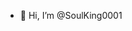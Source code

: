 - 👋 Hi, I’m @SoulKing0001


<!---
SoulKing0001/SoulKing0001 is a ✨ special ✨ repository because its `README.md` (this file) appears on your GitHub profile.
You can click the Preview link to take a look at your changes.
--->
